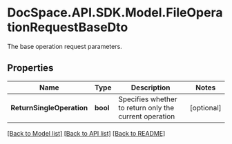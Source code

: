 # DocSpace.API.SDK.Model.FileOperationRequestBaseDto
The base operation request parameters.

## Properties

Name | Type | Description | Notes
------------ | ------------- | ------------- | -------------
**ReturnSingleOperation** | **bool** | Specifies whether to return only the current operation | [optional] 

[[Back to Model list]](../README.md#documentation-for-models) [[Back to API list]](../README.md#documentation-for-api-endpoints) [[Back to README]](../README.md)

